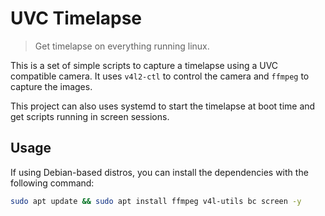 # UVC Timelapse

> Get timelapse on everything running linux.

This is a set of simple scripts to capture a timelapse using a UVC compatible camera. It uses `v4l2-ctl` to control the camera and `ffmpeg` to capture the images.

This project can also uses systemd to start the timelapse at boot time and get scripts running in screen sessions.

## Usage

If using Debian-based distros, you can install the dependencies with the following command:

```bash
sudo apt update && sudo apt install ffmpeg v4l-utils bc screen -y
```
